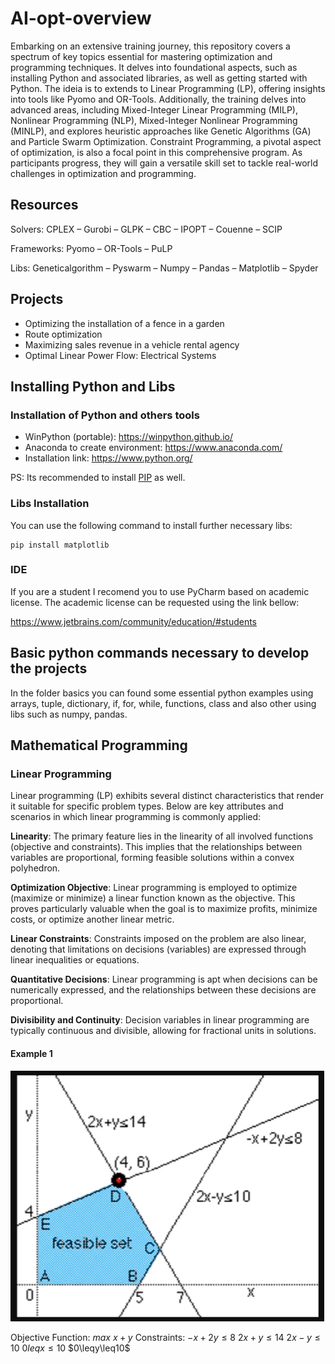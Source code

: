 # AI-opt-overview

Embarking on an extensive training journey, this repository covers a spectrum of key topics essential for mastering optimization and programming techniques. It delves into foundational aspects, such as installing Python and associated libraries, as well as getting started with Python. The ideia is to extends to Linear Programming (LP), offering insights into tools like Pyomo and OR-Tools. Additionally, the training delves into advanced areas, including Mixed-Integer Linear Programming (MILP), Nonlinear Programming (NLP), Mixed-Integer Nonlinear Programming (MINLP), and explores heuristic approaches like Genetic Algorithms (GA) and Particle Swarm Optimization. Constraint Programming, a pivotal aspect of optimization, is also a focal point in this comprehensive program. As participants progress, they will gain a versatile skill set to tackle real-world challenges in optimization and programming.

## Resources

Solvers: CPLEX – Gurobi – GLPK – CBC – IPOPT – Couenne – SCIP

Frameworks: Pyomo – OR-Tools – PuLP

Libs: Geneticalgorithm – Pyswarm – Numpy – Pandas – Matplotlib – Spyder

## Projects

- Optimizing the installation of a fence in a garden
- Route optimization
- Maximizing sales revenue in a vehicle rental agency
- Optimal Linear Power Flow: Electrical Systems

## Installing Python and Libs

### Installation of Python and others tools
- WinPython (portable): https://winpython.github.io/
- Anaconda to create environment: https://www.anaconda.com/
- Installation link: https://www.python.org/

PS: Its recommended to install [PIP](https://pip.pypa.io/en/stable/installation/) as well.

### Libs Installation
You can use the following command to install further necessary libs:
```
pip install matplotlib
```

### IDE
If you are a student I recomend you to use PyCharm based on academic license. The academic license can be requested using the link bellow:

https://www.jetbrains.com/community/education/#students

## Basic python commands necessary to develop the projects

In the folder basics you can found some essential python examples using arrays, tuple, dictionary, if, for, while, functions, class  and also other using libs such as numpy, pandas.

## Mathematical Programming

### Linear Programming

Linear programming (LP) exhibits several distinct characteristics that render it suitable for specific problem types. Below are key attributes and scenarios in which linear programming is commonly applied:

**Linearity**: The primary feature lies in the linearity of all involved functions (objective and constraints). This implies that the relationships between variables are proportional, forming feasible solutions within a convex polyhedron.

**Optimization Objective**: Linear programming is employed to optimize (maximize or minimize) a linear function known as the objective. This proves particularly valuable when the goal is to maximize profits, minimize costs, or optimize another linear metric.

**Linear Constraints**: Constraints imposed on the problem are also linear, denoting that limitations on decisions (variables) are expressed through linear inequalities or equations.

**Quantitative Decisions**: Linear programming is apt when decisions can be numerically expressed, and the relationships between these decisions are proportional.

**Divisibility and Continuity**: Decision variables in linear programming are typically continuous and divisible, allowing for fractional units in solutions.

#### Example 1

![img.png](img.png)

Objective Function: $max$ $x+y$
Constraints: 
$-x+2y\leq8$
$2x+y\leq14$
$2x-y\leq10$
$0leqx\leq10$
$0\leqy\leq10$


